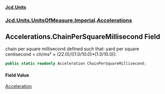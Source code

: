 #### [Jcd.Units](index.md 'index')
### [Jcd.Units.UnitsOfMeasure.Imperial](Jcd.Units.UnitsOfMeasure.Imperial.md 'Jcd.Units.UnitsOfMeasure.Imperial').[Accelerations](Accelerations.md 'Jcd.Units.UnitsOfMeasure.Imperial.Accelerations')

## Accelerations.ChainPerSquareMillisecond Field

chain per square millisecond defined such that: yard per square centisecond = ch/ms² ×
(22.0)/((1.0/10.0)*(1.0/10.0)).

```csharp
public static readonly Acceleration ChainPerSquareMillisecond;
```

#### Field Value
[Acceleration](Acceleration.md 'Jcd.Units.UnitTypes.Acceleration')